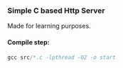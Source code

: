 ### Simple C based Http Server
Made for learning purposes.

#### Compile step:
```C
gcc src/*.c -lpthread -O2 -o start
```
